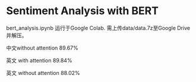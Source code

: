 # Sentiment Analysis with BERT

bert_analysis.ipynb 运行于Google Colab. 需上传data/data.7z至Google Drive并解压。

中文without attention 89.67%

英文 with attention 89.84%

英文 without attention 88.02%
